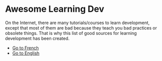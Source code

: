 # Awesome Learning Dev

On the Internet, there are many tutorials/courses to learn development, except that most of them are bad because they teach you bad practices or obsolete things. That is why this list of good sources for learning development has been created.

* [Go to French](https://www.learndev.info/fr)
* [Go to English](https://www.learndev.info/en)
